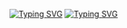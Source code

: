 [![Typing SVG](https://readme-typing-svg.herokuapp.com?font=Roboto+Mono&lines=discord.gg/selfbot)](https://git.io/typing-svg)
[![Typing SVG](https://readme-typing-svg.herokuapp.com?font=Roboto+Mono&lines=saint%20👑)](https://git.io/typing-svg)

